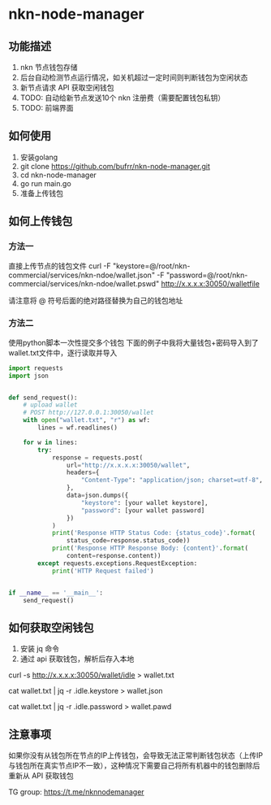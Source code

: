 # nkn-node-manager

## 功能描述

1. nkn 节点钱包存储
2. 后台自动检测节点运行情况，如关机超过一定时间则判断钱包为空闲状态
3. 新节点请求 API 获取空闲钱包
4. TODO: 自动给新节点发送10个 nkn 注册费（需要配置钱包私钥）
5. TODO: 前端界面


## 如何使用

1. 安装golang
2. git clone https://github.com/bufrr/nkn-node-manager.git
3. cd nkn-node-manager
4. go run main.go
5. 准备上传钱包

## 如何上传钱包

### 方法一

直接上传节点的钱包文件
curl -F "keystore=@/root/nkn-commercial/services/nkn-ndoe/wallet.json" -F "password=@/root/nkn-commercial/services/nkn-ndoe/wallet.pswd" http://x.x.x.x:30050/walletfile

请注意将 @ 符号后面的绝对路径替换为自己的钱包地址

### 方法二

使用python脚本一次性提交多个钱包
下面的例子中我将大量钱包+密码导入到了wallet.txt文件中，逐行读取并导入

```python
import requests
import json


def send_request():
    # upload wallet
    # POST http://127.0.0.1:30050/wallet
    with open("wallet.txt", "r") as wf:
        lines = wf.readlines()

    for w in lines:
        try:
            response = requests.post(
                url="http://x.x.x.x:30050/wallet",
                headers={
                    "Content-Type": "application/json; charset=utf-8",
                },
                data=json.dumps({
                    "keystore": [your wallet keystore],
                    "password": [your wallet password]
                })
            )
            print('Response HTTP Status Code: {status_code}'.format(
                status_code=response.status_code))
            print('Response HTTP Response Body: {content}'.format(
                content=response.content))
        except requests.exceptions.RequestException:
            print('HTTP Request failed')


if __name__ == '__main__':
    send_request()

```

## 如何获取空闲钱包

1. 安装 jq 命令
2. 通过 api 获取钱包，解析后存入本地

curl -s http://x.x.x.x:30050/wallet/idle > wallet.txt

cat wallet.txt | jq -r .idle.keystore > wallet.json

cat wallet.txt | jq -r .idle.password > wallet.pawd


## 注意事项

如果你没有从钱包所在节点的IP上传钱包，会导致无法正常判断钱包状态（上传IP与钱包所在真实节点IP不一致），这种情况下需要自己将所有机器中的钱包删除后重新从 API 获取钱包












TG group: https://t.me/nknnodemanager
